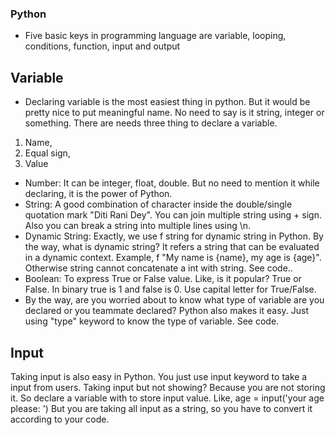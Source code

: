 ### Python
* Five basic keys in programming language are variable, looping, conditions, function, input and output
## Variable
* Declaring variable is the most easiest thing in python. But it would be pretty nice to put meaningful name. No need to say is it string, integer or something. There are needs three thing to declare a variable. 
1. Name, 
2. Equal sign, 
3. Value
* Number: It can be integer, float, double. But no need to mention it while declaring, it is the power of Python.
* String: A good combination of character inside the double/single quotation mark "Diti Rani Dey". You can join multiple string using + sign. Also you can break a string into multiple lines using \n. 
* Dynamic String: Exactly, we use f string for dynamic string in Python. By the way, what is dynamic string? It refers a string that can be evaluated in a dynamic context. Example, f "My name is {name}, my age is {age}". Otherwise string cannot concatenate a int with string. See code..
* Boolean: To express True or False value. Like, is it popular? True or False. In binary true is 1 and false is 0. Use capital letter for True/False. 
* By the way, are you worried about to know what type of variable are you declared or you teammate declared? Python also makes it easy. Just using "type" keyword to know the type of variable. See code. 
## Input
Taking input is also easy in Python. You just use input keyword to take a input from users. Taking input but not showing? Because you are not storing it. So declare a variable with to store input value. Like, age = input('your age please: ') But you are taking all input as a string, so you have to convert it according to your code. 